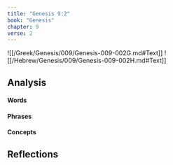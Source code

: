 ```yaml
---
title: "Genesis 9:2"
book: "Genesis"
chapter: 9
verse: 2
---
```

![[/Greek/Genesis/009/Genesis-009-002G.md#Text]]
![[/Hebrew/Genesis/009/Genesis-009-002H.md#Text]]

## Analysis

#### Words

#### Phrases

#### Concepts

## Reflections
